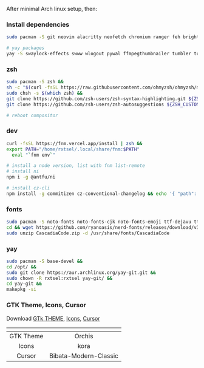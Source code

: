 After minimal Arch linux setup, then:

### Install dependencies

```bash
sudo pacman -S git neovim alacritty neofetch chromium ranger feh brightnessctl udiskie ntfs-3g glib2 gvfs pipewire wireplumber polkit-kde-agent qt5-wayland qt5-wayland grim slurp brightnessctl pamixer cliphist swappy swayidle xautolock lxappearance mpv rofi thunar waybar ark ttf-fira-sans ttf-fira-code ttf-firacode-nerd blueman  bluez bluez-utils ripgrep xsel tmux libsodium pipewire-alsapipewire-audiopipewire-jackpipewire-pulsegst-plugin-pipewire network-manager-applet pavucontrol rofi-emoji

# yay packages
yay -S swaylock-effects swww wlogout pywal ffmpegthumbnailer tumbler tumbler-extra-thumbnailers xdg-desktop-portal-hyprland-git gammastep
```

### zsh

```bash
sudo pacman -S zsh &&
sh -c "$(curl -fsSL https://raw.githubusercontent.com/ohmyzsh/ohmyzsh/master/tools/install.sh)" &&
sudo chsh -s $(which zsh) &&
git clone https://github.com/zsh-users/zsh-syntax-highlighting.git ${ZSH_CUSTOM:-~/.oh-my-zsh/custom}/plugins/zsh-syntax-highlighting &&
git clone https://github.com/zsh-users/zsh-autosuggestions ${ZSH_CUSTOM:-~/.oh-my-zsh/custom}/plugins/zsh-autosuggestions

# reboot compositor
```

### dev

```bash
curl -fsSL https://fnm.vercel.app/install | zsh &&
export PATH="/home/rxtsel/.local/share/fnm:$PATH"
  eval "`fnm env`"

# install a node version, list with fnm list-remote
# install ni
npm i -g @antfu/ni

# install cz-cli
npm install -g commitizen cz-conventional-changelog && echo '{ "path": "cz-conventional-changelog" }' > ~/.czrc
```

### fonts

```bash
sudo pacman -S noto-fonts noto-fonts-cjk noto-fonts-emoji ttf-dejavu ttf-liberation ttf-font-awesome ttf-bitstream-vera gnu-free-fonts ttf-croscore ttf-droid ttf-ibm-plex ttf-liberation &&
cd && wget https://github.com/ryanoasis/nerd-fonts/releases/download/v3.0.2/CascadiaCode.zip &&
sudo unzip CascadiaCode.zip -d /usr/share/fonts/CascadiaCode
```

### yay

```bash
sudo pacman -S base-devel &&
cd /opt/ &&
sudo git clone https://aur.archlinux.org/yay-git.git &&
sudo chown -R rxtsel:rxtsel yay-git/ &&
cd yay-git &&
makepkg -si
```

### GTK Theme, Icons, Cursor

Download [GTk THEME](https://github.com/vinceliuice/Orchis-theme), [Icons](https://github.com/bikass/kora), [Cursor](https://www.gnome-look.org/p/1914825/)

| <!-- -->  |       <!-- -->        |
| :-------: | :-------------------: |
| GTK Theme |        Orchis         |
|   Icons   |         kora          |
|  Cursor   | Bibata-Modern-Classic |

